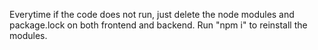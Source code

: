 Everytime if the code does not run, just delete the node modules and package.lock on both frontend and backend. Run "npm i"
to reinstall the modules.
